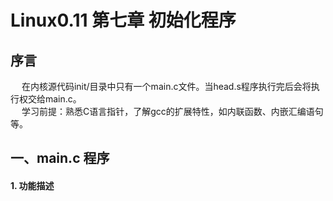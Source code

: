 # Linux0.11 第七章 初始化程序

## 序言    
&emsp; 在内核源代码init/目录中只有一个main.c文件。当head.s程序执行完后会将执行权交给main.c。    
&emsp; 学习前提：熟悉C语言指针，了解gcc的扩展特性，如内联函数、内嵌汇编语句等。

## 一、main.c 程序    
#### 1. 功能描述
